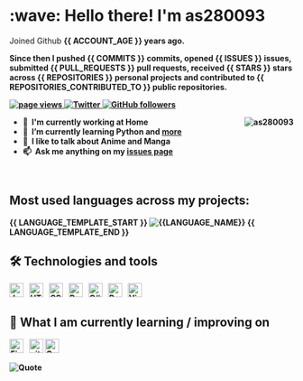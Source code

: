 
<h1 align="left" id="as280093-title">:wave: Hello there! I'm as280093</h1>
Joined Github  <b> {{ ACCOUNT_AGE }} <b> years ago.

Since then I pushed **{{ COMMITS }}** commits, opened **{{ ISSUES }}** issues, submitted **{{ PULL_REQUESTS }}** pull requests, received **{{ STARS }}** stars across **{{ REPOSITORIES }}** personal projects and contributed to **{{ REPOSITORIES_CONTRIBUTED_TO }}** public repositories.


<p align="left">
  <a href="https://github.com/as280093/as280093">
    <img src="https://komarev.com/ghpvc/?username=as280093" alt="page views" />
  </a>
  <a href="https://twitter.com/as280093">
    <img alt="Twitter" src="https://img.shields.io/twitter/follow/as280093?label=Twitter&style=flat&logo=twitter">
  </a>
  <a href="https://github.com/as280093?tab=followers">
    <img alt="GitHub followers" src="https://img.shields.io/github/followers/as280093?color=green&logo=github">
  </a>
</p>

<a href="#as280093-title">
  <img src="https://github-readme-stats.vercel.app/api?username=as280093&theme=vision-friendly-dark&show_icons=true&count_private=true&include_all_commits=true" alt="as280093" align="right" />
</a>

- :office: &nbsp;I'm currently working at **Home**
- :seedling: &nbsp;I’m currently learning **Python** and [more][learning_now_anchor]
- :speech_balloon: &nbsp;I like to talk about **Anime** and **Manga**
- :mailbox: &nbsp;Ask me anything on my **[issues page]**

<br>
<h2 align="left" id="as280093-tech">Most used languages across my projects:</h2>

{{ LANGUAGE_TEMPLATE_START }}
![{{LANGUAGE_NAME}}](https://img.shields.io/static/v1?style=flat-square&label=%E2%A0%80&color=555&labelColor={{LANGUAGE_COLOR:uri}}&message={{LANGUAGE_NAME:uri}}%EF%B8%B1{{LANGUAGE_PERCENT:uri}}%25)
{{ LANGUAGE_TEMPLATE_END }}
<br>
  
## 🛠  Technologies and tools

<a name="learning-now"></a>

[<img src="https://img.shields.io/badge/JavaScript-282C34?logo=javascript&logoColor=F7DF1E" alt="JavaScript logo" title="JavaScript" height="25" />][tech_tools_anchor]
&nbsp;
[<img src="https://img.shields.io/badge/HTML5-282C34?logo=html5&logoColor=E34F26" alt="HTML5 logo" title="HTML5" height="25" />][tech_tools_anchor]
&nbsp;
[<img src="https://img.shields.io/badge/CSS3-282C34?logo=css3&logoColor=1572B6" alt="CSS3 logo" title="CSS3" height="25" />][tech_tools_anchor]
&nbsp;
[<img src="https://img.shields.io/badge/python-282C34?logo=python&logoColor=ffdd54" alt="Python Logo" title="Python" height="25" />][tech_tools_anchor]
&nbsp;
[<img src="https://img.shields.io/badge/c%23-282C34.svg?logo=c-sharp&logoColor=white" alt="C# Logo" title="C#" height="25" />][tech_tools_anchor]
&nbsp;
[<img src="https://img.shields.io/badge/pycharm-282C34?logo=pycharm" alt="PyCharm Logo" title="PyCharm" height="25" />][tech_tools_anchor]
&nbsp;
[<img src="https://img.shields.io/badge/VS%20Code-282C34?logo=visual-studio-code&logoColor=007ACC" alt="Visual Studio Code logo" title="Visual Studio Code" height="25" />][tech_tools_anchor]
&nbsp;
<a name="learning-next"></a>

## 📖  What I am currently learning / improving on

[<img src="https://img.shields.io/badge/Firebase-282C34?logo=firebase&logoColor=FFCA28" alt="Firebase logo" title="Firebase" height="25" />][learning_now_anchor]
&nbsp;
[<img src="https://img.shields.io/badge/git-282C34?logo=git&logoColor=F05032" alt="git logo" title="git" height="25" />][learning_now_anchor]
[<img src="https://img.shields.io/badge/GraphQL-282C34?logo=graphql&logoColor=E10098" alt="GraphQL logo" title="GraphQL" height="25" />][learning_now_anchor]


[issues page]: https://github.com/as280093/as280093/issues "as280093/issues"
[tech_tools_anchor]: Hello...
[learning_now_anchor]: #learning-now

![Quote](https://github-readme-quotes.herokuapp.com/quote?theme=dracula&animation=default&layout=default&font=default)
